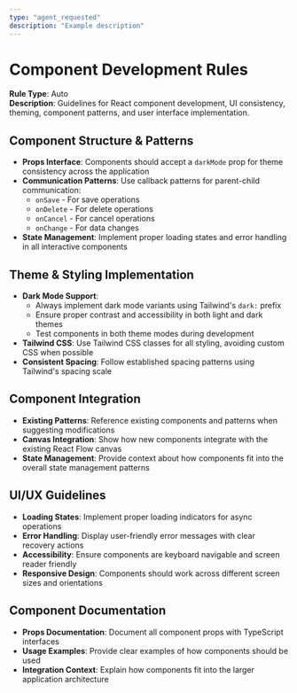 ```yaml
---
type: "agent_requested"
description: "Example description"
---
```

# Component Development Rules

**Rule Type**: Auto  
**Description**: Guidelines for React component development, UI consistency, theming, component patterns, and user interface implementation.

## Component Structure & Patterns

- **Props Interface**: Components should accept a `darkMode` prop for theme consistency across the application
- **Communication Patterns**: Use callback patterns for parent-child communication:
  - `onSave` - For save operations
  - `onDelete` - For delete operations  
  - `onCancel` - For cancel operations
  - `onChange` - For data changes
- **State Management**: Implement proper loading states and error handling in all interactive components

## Theme & Styling Implementation

- **Dark Mode Support**: 
  - Always implement dark mode variants using Tailwind's `dark:` prefix
  - Ensure proper contrast and accessibility in both light and dark themes
  - Test components in both theme modes during development
- **Tailwind CSS**: Use Tailwind CSS classes for all styling, avoiding custom CSS when possible
- **Consistent Spacing**: Follow established spacing patterns using Tailwind's spacing scale

## Component Integration

- **Existing Patterns**: Reference existing components and patterns when suggesting modifications
- **Canvas Integration**: Show how new components integrate with the existing React Flow canvas
- **State Management**: Provide context about how components fit into the overall state management patterns

## UI/UX Guidelines

- **Loading States**: Implement proper loading indicators for async operations
- **Error Handling**: Display user-friendly error messages with clear recovery actions
- **Accessibility**: Ensure components are keyboard navigable and screen reader friendly
- **Responsive Design**: Components should work across different screen sizes and orientations

## Component Documentation

- **Props Documentation**: Document all component props with TypeScript interfaces
- **Usage Examples**: Provide clear examples of how components should be used
- **Integration Context**: Explain how components fit into the larger application architecture
